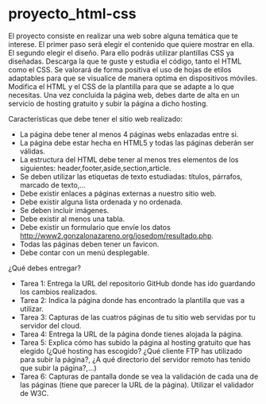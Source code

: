 # proyecto_html-css

El proyecto consiste en realizar una web sobre alguna temática que te interese.
El primer paso será elegir el contenido que quiere mostrar en ella.
El segundo elegir el diseño. Para ello podrás utilizar plantillas CSS ya diseñadas. Descarga la que te guste y estudia el código, tanto el HTML como el CSS. Se valorará de forma positiva el uso de hojas de etilos adaptables para que se visualice de manera optima en dispositivos móviles.
Modifica el HTML y el CSS de la plantilla para que se adapte a lo que necesitas.
Una vez concluida la página web, debes darte de alta en un servicio de hosting gratuito y subir la página a dicho hosting.

Características que debe tener el sitio web realizado:
-  La página debe tener al menos 4 páginas webs enlazadas entre si.
-  La página debe estar hecha en HTML5 y todas las páginas deberán ser válidas.
-  La estructura del HTML debe tener al menos tres elementos de los siguientes: header,footer,aside,section,article.
-  Se deben utilizar las etiquetas de texto estudiadas: títulos, párrafos, marcado de texto,…
-  Debe existir enlaces a páginas externas a nuestro sitio web.
-  Debe existir alguna lista ordenada y no ordenada.
-  Se deben incluir imágenes.
-  Debe existir al menos una tabla.
-  Debe existir un formulario que envíe los datos http://www2.gonzalonazareno.org/josedom/resultado.php.
-  Todas las páginas deben tener un favicon.
-  Debe contar con un menú desplegable.

¿Qué debes entregar?
-  Tarea 1: Entrega la URL del repositorio GitHub donde has ido guardando los cambios realizados.
-  Tarea 2: Indica la página donde has encontrado la plantilla que vas a utilizar.
-  Tarea 3: Capturas de las cuatros páginas de tu sitio web servidas por tu servidor del cloud.
-  Tarea 4: Entrega la URL de la página donde tienes alojada la página.
-  Tarea 5: Explica cómo has subido la página al hosting gratuito que has elegido (¿Qué hosting has escogido? ¿Qué cliente FTP has utilizado para subir la página?, ¿A qué directorio del servidor remoto has tenido que subir la página?,…)
-  Tarea 6: Capturas de pantalla donde se vea la validación de cada una de las páginas (tiene que parecer la URL de la página). Utilizar el validador de W3C.
